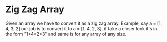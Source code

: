 # Zig Zag Array
Given an array we have to convert it as a zig zag array. Example, say a = [1, 4, 3, 2] our job is to convert it to a = [1, 4, 2, 3], if take a closer look it's in the form "1<4>2<3" and same is for any array of any size.
